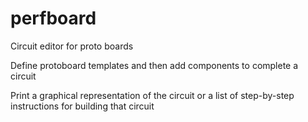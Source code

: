 # perfboard
Circuit editor for proto boards

Define protoboard templates and then add components to complete a circuit

Print a graphical representation of the circuit or a list of step-by-step instructions for
building that circuit
